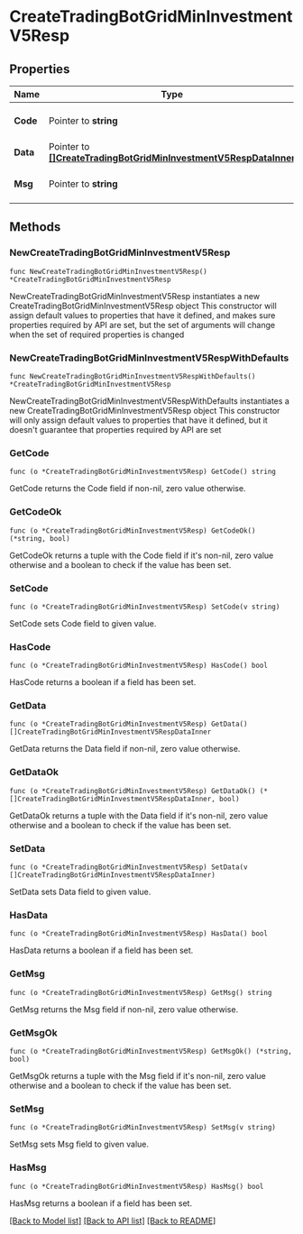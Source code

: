 # CreateTradingBotGridMinInvestmentV5Resp

## Properties

Name | Type | Description | Notes
------------ | ------------- | ------------- | -------------
**Code** | Pointer to **string** |  | [optional] [default to ""]
**Data** | Pointer to [**[]CreateTradingBotGridMinInvestmentV5RespDataInner**](CreateTradingBotGridMinInvestmentV5RespDataInner.md) |  | [optional] 
**Msg** | Pointer to **string** |  | [optional] [default to ""]

## Methods

### NewCreateTradingBotGridMinInvestmentV5Resp

`func NewCreateTradingBotGridMinInvestmentV5Resp() *CreateTradingBotGridMinInvestmentV5Resp`

NewCreateTradingBotGridMinInvestmentV5Resp instantiates a new CreateTradingBotGridMinInvestmentV5Resp object
This constructor will assign default values to properties that have it defined,
and makes sure properties required by API are set, but the set of arguments
will change when the set of required properties is changed

### NewCreateTradingBotGridMinInvestmentV5RespWithDefaults

`func NewCreateTradingBotGridMinInvestmentV5RespWithDefaults() *CreateTradingBotGridMinInvestmentV5Resp`

NewCreateTradingBotGridMinInvestmentV5RespWithDefaults instantiates a new CreateTradingBotGridMinInvestmentV5Resp object
This constructor will only assign default values to properties that have it defined,
but it doesn't guarantee that properties required by API are set

### GetCode

`func (o *CreateTradingBotGridMinInvestmentV5Resp) GetCode() string`

GetCode returns the Code field if non-nil, zero value otherwise.

### GetCodeOk

`func (o *CreateTradingBotGridMinInvestmentV5Resp) GetCodeOk() (*string, bool)`

GetCodeOk returns a tuple with the Code field if it's non-nil, zero value otherwise
and a boolean to check if the value has been set.

### SetCode

`func (o *CreateTradingBotGridMinInvestmentV5Resp) SetCode(v string)`

SetCode sets Code field to given value.

### HasCode

`func (o *CreateTradingBotGridMinInvestmentV5Resp) HasCode() bool`

HasCode returns a boolean if a field has been set.

### GetData

`func (o *CreateTradingBotGridMinInvestmentV5Resp) GetData() []CreateTradingBotGridMinInvestmentV5RespDataInner`

GetData returns the Data field if non-nil, zero value otherwise.

### GetDataOk

`func (o *CreateTradingBotGridMinInvestmentV5Resp) GetDataOk() (*[]CreateTradingBotGridMinInvestmentV5RespDataInner, bool)`

GetDataOk returns a tuple with the Data field if it's non-nil, zero value otherwise
and a boolean to check if the value has been set.

### SetData

`func (o *CreateTradingBotGridMinInvestmentV5Resp) SetData(v []CreateTradingBotGridMinInvestmentV5RespDataInner)`

SetData sets Data field to given value.

### HasData

`func (o *CreateTradingBotGridMinInvestmentV5Resp) HasData() bool`

HasData returns a boolean if a field has been set.

### GetMsg

`func (o *CreateTradingBotGridMinInvestmentV5Resp) GetMsg() string`

GetMsg returns the Msg field if non-nil, zero value otherwise.

### GetMsgOk

`func (o *CreateTradingBotGridMinInvestmentV5Resp) GetMsgOk() (*string, bool)`

GetMsgOk returns a tuple with the Msg field if it's non-nil, zero value otherwise
and a boolean to check if the value has been set.

### SetMsg

`func (o *CreateTradingBotGridMinInvestmentV5Resp) SetMsg(v string)`

SetMsg sets Msg field to given value.

### HasMsg

`func (o *CreateTradingBotGridMinInvestmentV5Resp) HasMsg() bool`

HasMsg returns a boolean if a field has been set.


[[Back to Model list]](../README.md#documentation-for-models) [[Back to API list]](../README.md#documentation-for-api-endpoints) [[Back to README]](../README.md)



